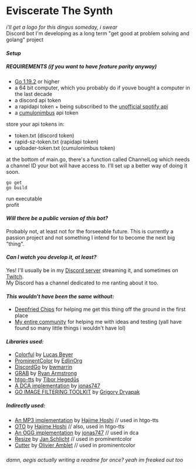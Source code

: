 # Eviscerate The Synth
*i'll get a logo for this dingus someday, i swear*\
Discord bot I'm developing as a long term "get good at problem solving and golang" project

#### *Setup*
##### REQUIREMENTS (if you want to have feature parity anyway)
- [Go 1.19.2](https://go.dev/dl) or higher
- a 64 bit computer, which you probably do if youve bought a computer in the last decade
- a discord api token
- a rapidapi token + being subscribed to the [unofficial spotify api](https://rapidapi.com/Glavier/api/spotify23)
- a [cumulonimbus](https://alekeagle.me) api token

store your api tokens in:
- token.txt (discord token)
- rapid-sz-token.txt (rapidapi token)
- uploader-token.txt (cumulonimbus token)

at the bottom of main.go, there's a function called ChannelLog which needs a channel ID your bot will have access to. I'll set up a better way of doing it soon.

```
go get
go build
```
run executable\
profit

#### *Will there be a public version of this bot?*
Probably not, at least not for the forseeable future. This is currently a passion project and not something I intend for to become the next big "thing".

#### *Can I watch you develop it, at least?*
Yes! I'll usually be in my [Discord server](https://discord.gg/SJcAWEynbj) streaming it, and sometimes on [Twitch](https://twitch.tv/aegiscarr).\
My Discord has a channel dedicated to me ranting about it too.

#### *This wouldn't have been the same without:*
- [Deepfried Chips](https://github.com/Deepfried-Chips) for helping me get this thing off the ground in the first place
- [My entire community](https://discord.gg/SJcAWEynbj) for helping me with ideas and testing (yall have found so many little things i wouldn't have lol)

#### *Libraries used:*
- [Colorful](https://github.com/lucasb-eyer/go-colorful) by [Lucas Beyer](https://github.com/lucasb-eyer)
- [ProminentColor](https://github.com/EdlinOrg/prominentcolor) by [EdlinOrg](https://github.com/EdlinOrg)
- [DiscordGo](https://github.com/bwmarrin/discordgo) by [bwmarrin](https://github.com/bwmarrin)
- [GRAB](https://github.com/cavaliergopher/grab) by [Ryan Armstrong](https://github.com/cavaliercoder)
- [htgo-tts](https://github.com/hegedustibor/htgo-tts) by [Tibor Hegedűs](https://github.com/hegedustibor)
- [A DCA implementation](https://github.com/jonas747/dca) by [jonas747](https://github.com/jonas747)
- [GO IMAGE FILTERING TOOLKIT](https://github.com/disintegration/gift) by [Grigory Dryapak](https://github.com/disintegration)
##### *Indirectly used:*
- [An MP3 implementation](https://github.com/hajimehoshi/go-mp3) by [Hajime Hoshi](https://github.com/hajimehoshi) // used in htgo-tts
- [OTO](https://github.com/hajimehoshi/oto) by [Hajime Hoshi](https://github.com/hajimehoshi) // also, used in htgo-tts
- [An OGG implementation](https://github.com/jonas747/ogg) by [jonas747](https://github.com/jonas747) // used in dca
- [Resize](https://github.com/nfnt/resize) by [Jan Schlicht](https://github.com/nfnt) // used in prominentcolor
- [Cutter](https://github.com/oliamb/cutter) by [Olivier Amblet](https://github.com/oliamb) // used in prominentcolor
###
###
*damn, aegis actually writing a readme for once? yeah im freaked out too*


